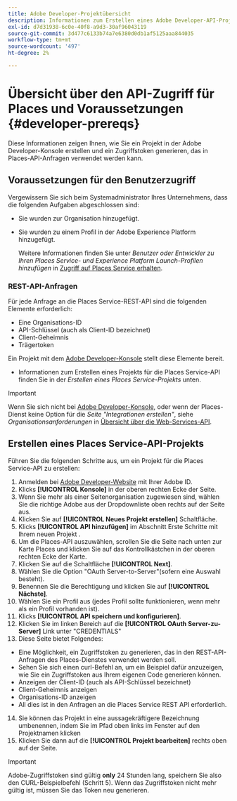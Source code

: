 ```yaml
---
title: Adobe Developer-Projektübersicht
description: Informationen zum Erstellen eines Adobe Developer-API-Projekts.
exl-id: d7d31938-6c0e-40f8-a9d3-30af96043119
source-git-commit: 3d477c6133b74a7e6380d0db1af5125aaa844035
workflow-type: tm+mt
source-wordcount: '497'
ht-degree: 2%

---
```


# Übersicht über den API-Zugriff für Places und Voraussetzungen {#developer-prereqs}

Diese Informationen zeigen Ihnen, wie Sie ein Projekt in der Adobe Developer-Konsole erstellen und ein Zugriffstoken generieren, das in Places-API-Anfragen verwendet werden kann.

## Voraussetzungen für den Benutzerzugriff

Vergewissern Sie sich beim Systemadministrator Ihres Unternehmens, dass die folgenden Aufgaben abgeschlossen sind:

* Sie wurden zur Organisation hinzugefügt.
* Sie wurden zu einem Profil in der Adobe Experience Platform hinzugefügt.

  Weitere Informationen finden Sie unter *Benutzer oder Entwickler zu Ihren Places Service- und Experience Platform Launch-Profilen hinzufügen* in [Zugriff auf Places Service erhalten](/help/places-gain-access.md).

### REST-API-Anfragen

Für jede Anfrage an die Places Service-REST-API sind die folgenden Elemente erforderlich:

* Eine Organisations-ID
* API-Schlüssel (auch als Client-ID bezeichnet)
* Client-Geheimnis
* Trägertoken

Ein Projekt mit dem [Adobe Developer-Konsole](https://developer.adobe.com/console) stellt diese Elemente bereit.

* Informationen zum Erstellen eines Projekts für die Places Service-API finden Sie in der *Erstellen eines Places Service-Projekts* unten.

>[!IMPORTANT]
>
>Wenn Sie sich nicht bei [Adobe Developer-Konsole](https://developer.adobe.com/console), oder wenn der Places-Dienst keine Option für die *Seite &quot;Integrationen erstellen&quot;*, siehe *Organisationsanforderungen* in [Übersicht über die Web-Services-API](/help/web-service-api/places-web-services.md).

## Erstellen eines Places Service-API-Projekts

Führen Sie die folgenden Schritte aus, um ein Projekt für die Places Service-API zu erstellen:

1. Anmelden bei [Adobe Developer-Website](https://developer.adobe.com) mit Ihrer Adobe ID.
2. Klicks **[!UICONTROL Konsole]** in der oberen rechten Ecke der Seite.
3. Wenn Sie mehr als einer Seitenorganisation zugewiesen sind, wählen Sie die richtige Adobe aus der Dropdownliste oben rechts auf der Seite aus.
4. Klicken Sie auf **[!UICONTROL Neues Projekt erstellen]** Schaltfläche.
5. Klicks **[!UICONTROL API hinzufügen]** im Abschnitt Erste Schritte mit Ihrem neuen Projekt .
6. Um die Places-API auszuwählen, scrollen Sie die Seite nach unten zur Karte Places und klicken Sie auf das Kontrollkästchen in der oberen rechten Ecke der Karte.
7. Klicken Sie auf die Schaltfläche **[!UICONTROL Next]**.
8. Wählen Sie die Option &quot;OAuth Server-to-Server&quot;(sofern eine Auswahl besteht).
9. Benennen Sie die Berechtigung und klicken Sie auf **[!UICONTROL Nächste]**.
10. Wählen Sie ein Profil aus (jedes Profil sollte funktionieren, wenn mehr als ein Profil vorhanden ist).
11. Klicks **[!UICONTROL API speichern und konfigurieren]**.
12. Klicken Sie im linken Bereich auf die **[!UICONTROL OAuth Server-zu-Server]** Link unter &quot;CREDENTIALS&quot;
13. Diese Seite bietet Folgendes:
   * Eine Möglichkeit, ein Zugriffstoken zu generieren, das in den REST-API-Anfragen des Places-Dienstes verwendet werden soll.
   * Sehen Sie sich einen curl-Befehl an, um ein Beispiel dafür anzuzeigen, wie Sie ein Zugriffstoken aus Ihrem eigenen Code generieren können.
   * Anzeigen der Client-ID (auch als API-Schlüssel bezeichnet)
   * Client-Geheimnis anzeigen
   * Organisations-ID anzeigen
   * All dies ist in den Anfragen an die Places Service REST API erforderlich.
14. Sie können das Projekt in eine aussagekräftigere Bezeichnung umbenennen, indem Sie im Pfad oben links im Fenster auf den Projektnamen klicken
15. Klicken Sie dann auf die **[!UICONTROL Projekt bearbeiten]** rechts oben auf der Seite.

>[!IMPORTANT]
>
>Adobe-Zugriffstoken sind gültig **only** 24 Stunden lang, speichern Sie also den CURL-Beispielbefehl (Schritt 5). Wenn das Zugriffstoken nicht mehr gültig ist, müssen Sie das Token neu generieren.

